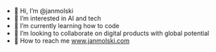 - 👋 Hi, I’m @janmolski
- 👀 I’m interested in AI and tech
- 🌱 I’m currently learning how to code
- 🚀 I’m looking to collaborate on digital products with global potential
- 📲 How to reach me www.janmolski.com

<!---
janmolski/janmolski is a ✨ special ✨ repository because its `README.md` (this file) appears on your GitHub profile.
You can click the Preview link to take a look at your changes.
--->
